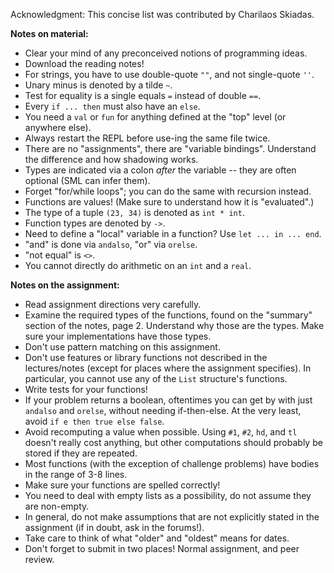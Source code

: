Acknowledgment: This concise list was contributed by Charilaos Skiadas.

**Notes on material:**

- Clear your mind of any preconceived notions of programming ideas.
- Download the reading notes!
- For strings, you have to use double-quote ```""```, and not single-quote ```''```.
- Unary minus is denoted by a tilde ```~```.
- Test for equality is a single equals ```=``` instead of double ```==```.
- Every ```if ... then``` must also have an ```else```.
- You need a ```val``` or ```fun``` for anything defined at the "top" level (or anywhere else).
- Always restart the REPL before use-ing the same file twice.
- There are no "assignments", there are "variable bindings". Understand the difference and how shadowing works.
- Types are indicated via a colon _after_ the variable -- they are often optional (SML can infer them).
- Forget "for/while loops"; you can do the same with recursion instead.
- Functions are values! (Make sure to understand how it is "evaluated".)
- The type of a tuple ```(23, 34)``` is denoted as ```int * int```.
- Function types are denoted by ```->```.
- Need to define a "local" variable in a function? Use ```let ... in ... end```.
- "and" is done via ```andalso```, "or" via ```orelse```.
- "not equal" is ```<>```.
- You cannot directly do arithmetic on an ```int``` and a ```real```.

**Notes on the assignment:**

- Read assignment directions very carefully.
- Examine the required types of the functions, found on the "summary" section of the notes, page 2. Understand why those are the types. Make sure your implementations have those types.
- Don't use pattern matching on this assignment.
- Don't use features or library functions not described in the lectures/notes (except for places where the assignment specifies). In particular, you cannot use any of the ```List``` structure's functions.
- Write tests for your functions!
- If your problem returns a boolean, oftentimes you can get by with just ```andalso``` and ```orelse```, without needing if-then-else. At the very least, avoid ```if e then true else false```.
- Avoid recomputing a value when possible. Using ```#1```, ```#2```, ```hd```, and ```tl``` doesn't really cost anything, but other computations should probably be stored if they are repeated.
- Most functions (with the exception of challenge problems) have bodies in the range of 3-8 lines.
- Make sure your functions are spelled correctly!
- You need to deal with empty lists as a possibility, do not assume they are non-empty.
- In general, do not make assumptions that are not explicitly stated in the assignment (if in doubt, ask in the forums!).
- Take care to think of what "older" and "oldest" means for dates.
- Don't forget to submit in two places! Normal assignment, and peer review.
